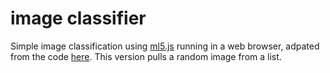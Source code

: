 # image classifier

Simple image classification using <a href="https://ml5js.org/">ml5.js</a> running in a web browser, adpated from the code <a href="https://docs.ml5js.org/#/reference/image-classifier">here</a>. This version pulls a random image from a list.
